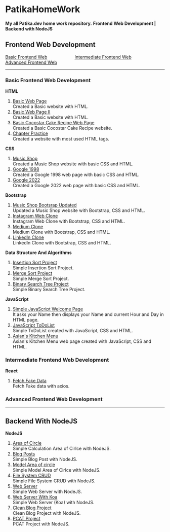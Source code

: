 # PatikaHomeWork

**My all Patika.dev  home work repository.**
**Frontend Web Development | Backend with NodeJS**

## Frontend Web Development

[Basic Frontend Web](#Basic-Frontend-Web-Development) &nbsp;&nbsp;&nbsp;&nbsp;&nbsp;&nbsp;&nbsp;&nbsp;&nbsp;&nbsp;&nbsp;&nbsp;&nbsp;&nbsp;&nbsp;&nbsp;&nbsp;&nbsp;&nbsp;&nbsp; [Intermediate Frontend Web](#Intermediate-Frontend-Web-Development) &nbsp;&nbsp;&nbsp;&nbsp;&nbsp;&nbsp;&nbsp;&nbsp;&nbsp;&nbsp;&nbsp;&nbsp;&nbsp;&nbsp;&nbsp;&nbsp;&nbsp;&nbsp;&nbsp;&nbsp; [Advanced Frontend Web](#Advanced-Frontend-Web-Development)
<hr>

### Basic Frontend Web Development

**HTML**
1. [Basic Web Page](https://github.com/lalmazari/PatikaHomeWork/tree/main/Frontend%20Web%20Development/Basic%20Frontend%20Web%20Development/HTML/1.Basic%20Web%20Page)<br>
    Created a Basic website with HTML. 
2. [Basic Web Page II](https://github.com/lalmazari/PatikaHomeWork/tree/main/Frontend%20Web%20Development/Basic%20Frontend%20Web%20Development/HTML/2.Basic%20Web%20Page%20II)<br>
    Created a Basic website with HTML. 
3. [Basic Cocostar Cake Recipe Web Page](https://github.com/lalmazari/PatikaHomeWork/tree/main/Frontend%20Web%20Development/Basic%20Frontend%20Web%20Development/HTML/3.Cocostar%20Cake%20Recipe)<br>
    Created a Basic Cocostar Cake Recipe website.
4. [Chapter Practice](https://github.com/lalmazari/PatikaHomeWork/tree/main/Frontend%20Web%20Development/Basic%20Frontend%20Web%20Development/HTML/4.Chapter%20Practice)<br>
    Created a website with most used HTML tags.

**CSS**
1. [Music Shop](https://github.com/lalmazari/PatikaHomeWork/tree/main/Frontend%20Web%20Development/Basic%20Frontend%20Web%20Development/CSS/1.Music%20Shop)<br>
    Created a Music Shop website with basic CSS and HTML.
2. [Google 1998](https://github.com/lalmazari/PatikaHomeWork/tree/main/Frontend%20Web%20Development/Basic%20Frontend%20Web%20Development/CSS/2.Google%201998)<br>
    Created a Google 1998 web page with basic CSS and HTML.
3. [Google 2022](https://github.com/lalmazari/PatikaHomeWork/tree/main/Frontend%20Web%20Development/Basic%20Frontend%20Web%20Development/CSS/2.Google%202022)<br>
    Created a Google 2022 web page with basic CSS and HTML.

**Bootstrap**
1. [Music Shop Bootsrap Updated](https://github.com/lalmazari/PatikaHomeWork/tree/main/Frontend%20Web%20Development/Basic%20Frontend%20Web%20Development/Bootstrap/1.Music%20Shop)<br>
    Updated a Music Shop website with Bootstrap, CSS and HTML.
2. [Instagram Web Clone](https://github.com/lalmazari/PatikaHomeWork/tree/main/Frontend%20Web%20Development/Basic%20Frontend%20Web%20Development/Bootstrap/2.Instagram%20Clone)<br>
    Instagram Web Clone with Bootstrap, CSS and HTML. 
3. [Medium Clone](https://github.com/lalmazari/PatikaHomeWork/tree/main/Frontend%20Web%20Development/Basic%20Frontend%20Web%20Development/Bootstrap/3.Medium%20Clone)<br>
    Medium Clone with Bootstrap, CSS and HTML.
4. [LinkedIn Clone](https://github.com/lalmazari/PatikaHomeWork/tree/main/Frontend%20Web%20Development/Basic%20Frontend%20Web%20Development/Bootstrap/4.Linkedin%20Clone)<br>
    LinkedIn Clone with Bootstrap, CSS and HTML.  

**Data Structure And Algorithms**                     
1. [Insertion Sort Project](https://github.com/lalmazari/PatikaHomeWork/tree/main/Frontend%20Web%20Development/Basic%20Frontend%20Web%20Development/Data%20Structure%20And%20Algorithms/1.Insertion%20Sort)<br>
    Simple Insertion Sort Project.
2. [Merge Sort Project](https://github.com/lalmazari/PatikaHomeWork/tree/main/Frontend%20Web%20Development/Basic%20Frontend%20Web%20Development/Data%20Structure%20And%20Algorithms/2.Merge%20Sort)<br>
    Simple Merge Sort Project.
3. [Binary Search Tree Project](https://github.com/lalmazari/PatikaHomeWork/tree/main/Frontend%20Web%20Development/Basic%20Frontend%20Web%20Development/Data%20Structure%20And%20Algorithms/3.Binary%20Search%20Tree)<br>
    Simple Binary Search Tree Project.

**JavaScript** 
1. [Simple JavaScript Welcome Page](https://github.com/lalmazari/PatikaHomeWork/tree/main/Frontend%20Web%20Development/Basic%20Frontend%20Web%20Development/JavaScript/1.JavaScriptClock)<br>
    It asks your Name then displays your Name and current Hour and Day in HTML page.
2. [JavaScript ToDoList](https://github.com/lalmazari/PatikaHomeWork/tree/main/Frontend%20Web%20Development/Basic%20Frontend%20Web%20Development/JavaScript/2.toDoList)<br>
    Simple ToDoList created with JavaScript, CSS and HTML.
3. [Asian's Kitchen Menu](https://github.com/lalmazari/PatikaHomeWork/tree/main/Frontend%20Web%20Development/Basic%20Frontend%20Web%20Development/JavaScript/3.AsianKitchensMenu)<br>
    Asian's Kitchen Menu web page created with JavaScript, CSS and HTML.

### Intermediate Frontend Web Development

**React**
1. [Fetch Fake Data](https://github.com/lalmazari/PatikaHomeWork/tree/main/Frontend%20Web%20Development/Intermediate%20Frontend%20Web%20Development/React/1.FetchFakeData)<br>
    Fetch Fake data with axios.

### Advanced Frontend Web Development



<hr>

## Backend With NodeJS

**NodeJS**
1. [Area of Circle]()<br>
    Simple Calculation Area of Cirlce with NodeJS. 
2. [Blog Posts]()<br>
    Simple Blog Post with NodeJS. 
3. [Model Area of circle]()<br>
    Simple Model Area of Cirlce with NodeJS. 
4. [File System CRUD]()<br>
    Simple File System CRUD with NodeJS. 
5. [Web Server]()<br>
    Simple Web Server with NodeJS. 
6. [Web Server With Koa]()<br>
    Simple Web Server (Koa) with NodeJS. 
7. [Clean Blog Project]()<br>
    Clean Blog Project with NodeJS. 
8. [PCAT Project]()<br>
    PCAT Project with NodeJS. 

